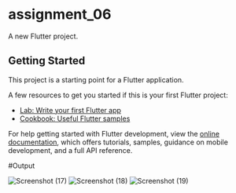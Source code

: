# assignment_06

A new Flutter project.

## Getting Started

This project is a starting point for a Flutter application.

A few resources to get you started if this is your first Flutter project:

- [Lab: Write your first Flutter app](https://docs.flutter.dev/get-started/codelab)
- [Cookbook: Useful Flutter samples](https://docs.flutter.dev/cookbook)

For help getting started with Flutter development, view the
[online documentation](https://docs.flutter.dev/), which offers tutorials,
samples, guidance on mobile development, and a full API reference.

#Output

![Screenshot (17)](https://github.com/Satyajit033/assignment_module_06/assets/136805992/1fc8ad0f-393c-4ae2-aa43-fed64227d94e)
![Screenshot (18)](https://github.com/Satyajit033/assignment_module_06/assets/136805992/aa43018d-20bf-4456-9b32-26561f9e2038)
![Screenshot (19)](https://github.com/Satyajit033/assignment_module_06/assets/136805992/f9fe3e48-1815-402b-ae13-d3eb0cd22324)
